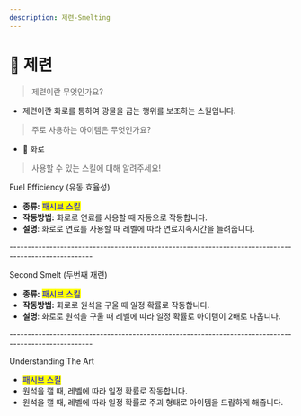 ```yaml
---
description: 제련-Smelting
---
```


# 🔧 제련

> 제련이란 무엇인가요?&#x20;

* 제련이란 화로를 통하여 광물을 굽는 행위를 보조하는 스킬입니다.

> 주로 사용하는 아이템은 무엇인가요?

* 🔧 화로

> 사용할 수 있는 스킬에 대해 알려주세요!

Fuel Efficiency (유동 효율성)

* **종류:** <mark style="color:blue;">패시브 스킬</mark>
* **작동방법:** 화로로 연료를 사용할 때 자동으로 작동합니다.
* **설명**: 화로로 연료를 사용할 때 레벨에 따라 연료지속시간을 늘려줍니다.

\-----------------------------------------------------------------------------------------------------

Second Smelt (두번째 재련)

* **종류:** <mark style="color:blue;">패시브 스킬</mark>
* **작동방법:** 화로로 원석을 구울 때 일정 확률로 작동합니다.
* **설명**: 화로로 원석을 구울 때 레벨에 따라 일정 확률로 아이템이 2배로 나옵니다.

\-----------------------------------------------------------------------------------------------------

Understanding The Art

* <mark style="color:blue;">패시브 스킬</mark>
* 원석을 캘 때, 레벨에 따라 일정 확률로 작동합니다.&#x20;
* 원석을 캘 때, 레벨에 따라 일정 확률로 주괴 형태로 아이템을 드랍하게 해줍니다.
